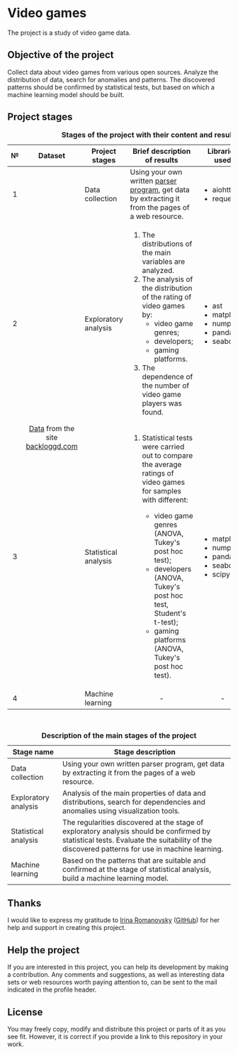 # Video games
The project is a study of video game data.

## Objective of the project
Collect data about video games from various open sources. Analyze the distribution of data, search for anomalies and patterns. The discovered patterns should be confirmed by statistical tests, but based on which a machine learning model should be built.

## Project stages
<table>
    <caption><b>Stages of the project with their content and results</b></caption>
    <thead>
        <tr>
            <th>№</th>
            <th>Dataset</th>
            <th>Project stages</th>
            <th>Brief description of results</th>
            <th>Libraries used</th>
            <th>Status</th>
        </tr>
    </thead>
    <tbody>
        <tr>
            <td style="text-align:center">1</td>
            <td style="text-align:center" rowspan="4"><a href=data/backloggd/backloggd.md>Data</a> from the site <br> <a href=https://www.backloggd.com>backloggd.com</a></td>
            <td>Data collection</td>
            <td>Using your own written <a href=parsers/backloggd/backloggd.md>parser program</a>, get data by extracting it from the pages of a web resource.</td>
            <td> 
                <ul>
                    <li>aiohttp</li>
                    <li>requests</li>
                </ul> 
            </td>
            <td><a href=data/backloggd/backloggd.csv>Updated</a></td>
        </tr>
        <tr>
            <td style="text-align:center">2</td>
            <td>Exploratory analysis</td>
            <td>
                <ol>
                    <li>The distributions of the main variables are analyzed.</li>
                    <li>The analysis of the distribution of the rating of video games by:
                        <ul>
                            <li>video game genres;</li>
                            <li>developers;</li>
                            <li>gaming platforms.</li>
                        </ul>
                    </li>
                    <li>The dependence of the number of video game players was found.</li>
                </ol> 
            </td>
            <td> 
                <ul>
                    <li>ast</li>
                    <li>matplotlib</li>
                    <li>numpy</li>
                    <li>pandas</li>
                    <li>seaborn</li>
                </ul> 
            </td>
            <td><a href=notebooks/backloggd_eda.ipynb>Completed</a></td>
        </tr>
        <tr>
            <td style="text-align:center">3</td>
            <td>Statistical analysis</td>
            <td>
                <ol>
                    <li>Statistical tests were carried out to compare the average ratings of video games for samples with different:</li>
                        <ul>
                            <li>video game genres (ANOVA, Tukey's post hoc test);</li>
                            <li>developers (ANOVA, Tukey's post hoc test, Student's t-test);</li>
                            <li>gaming platforms (ANOVA, Tukey's post hoc test).</li>
                        </ul>
                    </li>
                </ol> 
            </td>
            <td> 
                <ul>
                    <li>matplotlib</li>
                    <li>numpy</li>
                    <li>pandas</li>
                    <li>seaborn</li>
                    <li>scipy</li>
                </ul> 
            </td>
            <td style="text-align:center"><a href=notebooks/backloggd_sda.ipynb>Progress</a></td>
        </tr>
        <tr>
            <td style="text-align:center">4</td>
            <td>Machine learning</td>
            <td style="text-align:center">-</td>
            <td style="text-align:center">-</td>
            <td style="text-align:center">-</td>
        </tr>
    </tbody> 
</table>

<br>

<table>
    <caption><b>Description of the main stages of the project</b></caption>
    <thead>
        <tr>
            <th>Stage name</th>
            <th>Stage description</th>
        </tr>
    </thead>
    <tbody>
        <tr>
            <td>Data collection</td>
            <td>Using your own written parser program, get data by extracting it from the pages of a web resource.</td>
        </tr>
        <tr>
            <td>Exploratory analysis</td>
            <td>Analysis of the main properties of data and distributions, search for dependencies and anomalies using visualization tools.</td>
        </tr>
        <tr>
            <td>Statistical analysis</td>
            <td>The regularities discovered at the stage of exploratory analysis should be confirmed by statistical tests. Evaluate the suitability of the discovered patterns for use in machine learning.</td>
        </tr>
        <tr>
            <td>Machine learning</td>
            <td>Based on the patterns that are suitable and confirmed at the stage of statistical analysis, build a machine learning model.</td>
        </tr>
    </tbody>     
</table>

## Thanks
I would like to express my gratitude to [Irina Romanovsky](https://www.linkedin.com/in/irina-romanovsky-034338143/) ([GitHub](https://github.com/needsomecats)) for her help and support in creating this project.


## Help the project
If you are interested in this project, you can help its development by making a contribution. Any comments and suggestions, as well as interesting data sets or web resources worth paying attention to, can be sent to the mail indicated in the profile header.

## License
You may freely copy, modify and distribute this project or parts of it as you see fit. However, it is correct if you provide a link to this repository in your work.